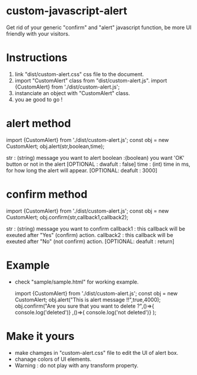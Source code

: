 # custom-javascript-alert
Get rid of your generic "confirm" and "alert" javascript function, be more UI friendly with your visitors.

# Instructions
1. link "dist/custom-alert.css" css file to the document.
2. import "CustomAlert" class from "dist/custom-alert.js".
    import {CustomAlert} from './dist/custom-alert.js';
3. instanciate an object with "CustomAlert" class.
4. you ae good to go !

# alert method
  import {CustomAlert} from './dist/custom-alert.js';
  const obj = new CustomAlert;
  obj.alert(str,boolean,time);
  
  str : (string) message you want to alert
  boolean :(boolean) you want 'OK' button or not in the alert [OPTIONAL : dwafult : false]
  time : (int) time in ms, for how long the alert will appear. [OPTIONAL: deafult : 3000]

# confirm method
  import {CustomAlert} from './dist/custom-alert.js';
  const obj = new CustomAlert;
  obj.confirm(str,callback1,callback2);
  
  str : (string) message you want to confirm
  callback1 : this callback will be exeuted after "Yes" (confirm) action.
  callback2 : this callback will be exeuted after "No" (not confirm) action. [OPTIONAL: deafult : return]
  
# Example
   - check "sample/sample.html" for working example.
   
       import {CustomAlert} from './dist/custom-alert.js';
       const obj = new CustomAlert;
       obj.alert("This is alert message !!",true,4000);
       obj.confirm("Are you sure that you want to delete ?",()=>{ console.log('deleted')} ,()=>{ console.log('not deleted')} );

# Make it yours
 - make chamges in "custom-alert.css" file to  edit the UI of alert box.
 - chanage colors of UI elements.
 - Warning :  do not play with any transform property.
